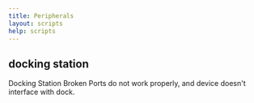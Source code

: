 ```yaml
---
title: Peripherals
layout: scripts
help: scripts
---
```


## docking station

Docking Station Broken
Ports do not work properly, and device doesn't interface with dock.